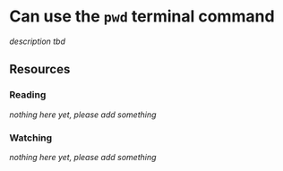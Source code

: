 # Can use the `pwd` terminal command

_description tbd_

## Resources

### Reading

_nothing here yet, please add something_

### Watching

_nothing here yet, please add something_
